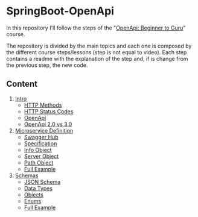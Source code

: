 # SpringBoot-OpenApi

In this repository I'll follow the steps of the 
"[OpenApi: Beginner to Guru](https://www.udemy.com/course/openapi-beginner-to-guru)" course.

The repository is divided by the main topics and each one is composed by the different course steps/lessons 
(step is not equal to video).
Each step contains a readme with the explanation of the step and, if is change from the previous step, the new code.

## Content

1. [Intro](00%20-%20Intro.md)
    - [HTTP Methods](00%20-%20Intro.md#http-methods)
    - [HTTP Status Codes](00%20-%20Intro.md#http-status-codes)
    - [OpenApi](00%20-%20Intro.md#openapi)
    - [OpenApi 2.0 vs 3.0](00%20-%20Intro.md#openapi-20-vs-30)
1. [Microservice Definition](01%20-%20Microservice%20Definition.md)
    - [Swagger Hub](01%20-%20Microservice%20Definition.md#swagger-hub)
    - [Specification](01%20-%20Microservice%20Definition.md#specification)
    - [Info Object](01%20-%20Microservice%20Definition.md#info-object)
    - [Server Object](01%20-%20Microservice%20Definition.md#server-object)
    - [Path Object](01%20-%20Microservice%20Definition.md#path-object)
    - [Full Example](01%20-%20Microservice%20Definition.md#full-example)
1. [Schemas](02%20-%20Schemas.md)
    - [JSON Schema](02%20-%20Schemas.md#json-schema)
    - [Data Types](02%20-%20Schemas.md#data-types)
    - [Objects](02%20-%20Schemas.md#objects)
    - [Enums](02%20-%20Schemas.md#enums)
    - [Full Example](02%20-%20Schemas.md#full-example)

